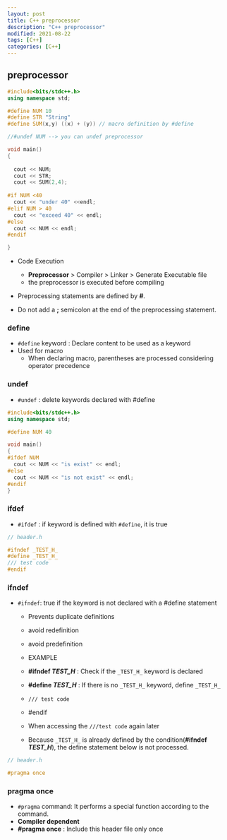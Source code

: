```yaml
---
layout: post
title: C++ preprocessor
description: "C++ preprocessor"
modified: 2021-08-22
tags: [C++]
categories: [C++]
---
```



## preprocessor 

```c++
#include<bits/stdc++.h>
using namespace std;

#define NUM 10
#define STR "String"
#define SUM(x,y) ((x) + (y)) // macro definition by #define

//#undef NUM --> you can undef preprocessor

void main()
{
  
  cout << NUM;
  cout << STR;
  cout << SUM(2,4);
  
#if NUM <40
  cout << "under 40" <<endl;
#elif NUM > 40
  cout << "exceed 40" << endl;
#else
  cout << NUM << endl;
#endif

}
```

- Code Execution
    - **Preprocessor** > Compiler > Linker > Generate Executable file
    - the preprocessor is executed before compiling

- Preprocessing statements are defined by **#**.
- Do not add a **;** semicolon at the end of the preprocessing statement.

### define
- `#define` keyword : Declare content to be used as a keyword
- Used for macro
   - When declaring macro, parentheses are processed considering operator precedence

### undef
- `#undef` : delete keywords declared with #define



```c++
#include<bits/stdc++.h>
using namespace std;

#define NUM 40

void main()
{
#ifdef NUM
  cout << NUM << "is exist" << endl;
#else 
  cout << NUM << "is not exist" << endl;
#endif
}
```

### ifdef
- `#ifdef` : if keyword is defined with `#define`, it is true


```c++
// header.h

#ifndef _TEST_H_
#define _TEST_H_
/// test code
#endif
```


### ifndef
- `#ifndef`: true if the keyword is not declared with a #define statement
   - Prevents duplicate definitions
    - avoid redefinition
    - avoid predefinition
   - EXAMPLE
    - **#ifndef _TEST_H_** : Check if the `_TEST_H_` keyword is declared
    - **#define _TEST_H_** : If there is no `_TEST_H_` keyword, define `_TEST_H_` 
    - `/// test code`
    - #endif

    - When accessing the `///test code` again later
    - Because `_TEST_H_` is already defined by the condition(**#ifndef _TEST_H_**), the define statement below is not processed.

```c++
// header.h

#pragma once
```


### pragma once
- `#pragma` command: It performs a special function according to the command.
- **Compiler dependent**
- **#pragma once** : Include this header file only once

